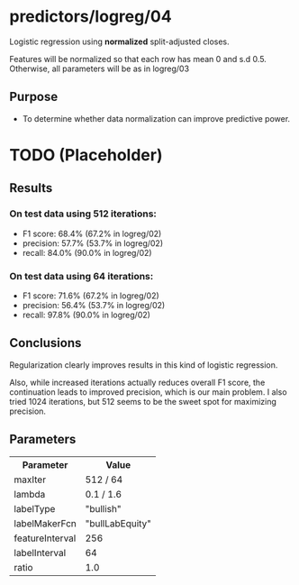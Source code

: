 predictors/logreg/04
===
Logistic regression using **normalized** split-adjusted closes.

Features will be normalized so that each row has mean 0 and s.d 0.5.
Otherwise, all parameters will be as in logreg/03

Purpose
---
- To determine whether data normalization can improve predictive power.

TODO (Placeholder)
===

Results
---
### On test data using 512 iterations:
- F1 score: 68.4% (67.2% in logreg/02)
- precision: 57.7% (53.7% in logreg/02)
- recall: 84.0% (90.0% in logreg/02)

### On test data using 64 iterations:
- F1 score: 71.6% (67.2% in logreg/02)
- precision: 56.4% (53.7% in logreg/02)
- recall: 97.8% (90.0% in logreg/02)


Conclusions
---
Regularization clearly improves results in this kind of logistic
regression.

Also, while increased iterations actually reduces overall F1 score,
the continuation leads to improved precision, which is our main
problem. I also tried 1024 iterations, but 512 seems to be the sweet
spot for maximizing precision.

Parameters
---
<table>
    <tr>
        <th>Parameter</th>
        <th>Value</th>
    </tr>
    <tr>
        <td>maxIter</td>
        <td>512 / 64</td>
    </tr>
    <tr>
        <td>lambda</td>
        <td>0.1 / 1.6</td>
    </tr>
    <tr>
        <td>labelType</td>
        <td>"bullish"</td>
    </tr>
    <tr>
        <td>labelMakerFcn</td>
        <td>"bullLabEquity"</td>
    </tr>
    <tr>
        <td>featureInterval</td>
        <td>256</td>
    </tr>
    <tr>
        <td>labelInterval</td>
        <td>64</td>
    </tr>
    <tr>
        <td>ratio</td>
        <td>1.0</td>
    </tr>
</table>
